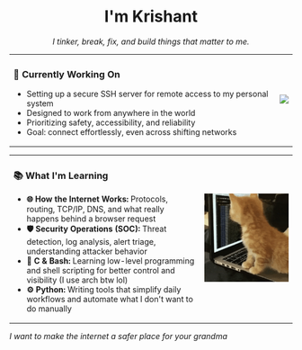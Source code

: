 <!-- Terminal-style welcome GIF -->


<h1 align="center">I'm Krishant</h1>
<p align="center"><em>I tinker, break, fix, and build things that matter to me.</em></p>
<table>
  <tr>
    <td>
<h3>🔧 Currently Working On</h3>

<ul>
  <li>Setting up a secure SSH server for remote access to my personal system</li>
  <li>Designed to work from anywhere in the world</li>
  <li>Prioritizing safety, accessibility, and reliability</li>
  <li>Goal: connect effortlessly, even across shifting networks</li>
</ul>

</td>
    <td>
      <img src="https://tenor.com/view/coding-scaler-create-impact-monkey-programmer-gif-24991476" width="300%" />
    </td>
  </tr>
</table>
<table>
  <tr>
    <td>
<h3>📚 What I'm Learning</h3>
<ul>
  <li><strong>🌐 How the Internet Works:</strong> Protocols, routing, TCP/IP, DNS, and what really happens behind a browser request</li>
  <li><strong>🛡️ Security Operations (SOC):</strong> Threat detection, log analysis, alert triage, understanding attacker behavior</li>
  <li><strong>🧠 C & Bash:</strong> Learning low-level programming and shell scripting for better control and visibility (I use arch btw lol)</li>
  <li><strong>⚙️ Python:</strong> Writing tools that simplify daily workflows and automate what I don't want to do manually</li>
</ul>
</td>
    <td>
      <img src="https://github.com/Krishantx/krishantx/blob/main/cat-work-in-progress.gif" width="300%" />
    </td>
  </tr>
</table>
<p><em>I want to make the internet a safer place for your grandma</em></p>

